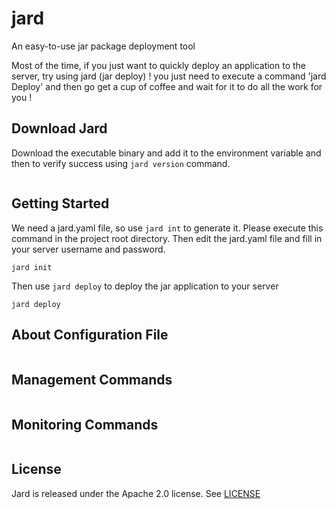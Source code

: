 # jard
An easy-to-use jar package deployment tool

Most of the time, if you just want to quickly deploy an application to the server,
try using jard (jar deploy) ! you just need to execute a command 'jard Deploy'
and then go get a cup of coffee and wait for it to do all the work for you !

## Download Jard
Download the executable binary and add it to the environment variable
and then to verify success using `jard version` command.

```shell

```

## Getting Started
We need a jard.yaml file, so use `jard int` to generate it. Please execute this command in the project root directory.
Then edit the jard.yaml file and fill in your server username and password. 

```shell
jard init
```

Then use `jard deploy` to deploy the jar application to your server

```shell
jard deploy 
```

## About Configuration File
```shell

```

## Management Commands
```shell

```

## Monitoring Commands
```shell

``` 

## License
Jard is released under the Apache 2.0 license. See [LICENSE](https://github.com/codelessrun/jard/blob/main/LICENSE)


